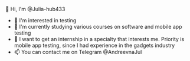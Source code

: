 👋 Hi, I'm @Julia-hub433
- 👀 I'm interested in testing
- 🌱 I'm currently studying various courses on software and mobile app testing
- 💞️ I want to get an internship in a specialty that interests me. Priority is mobile app testing, since I had experience in the gadgets industry
- 📫 You can contact me on Telegram @AndreevnaJul

<!---
Julia-hub433/Julia-hub433 is a ✨ special ✨ repository because its `README.md` (this file) appears on your GitHub profile.
You can click the Preview link to take a look at your changes.
--->
